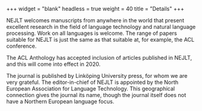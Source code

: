 +++
widget = "blank"
headless = true
weight = 40
title = "Details"
+++



NEJLT welcomes manuscripts from anywhere in the world that present excellent research in the field of language technology and natural language processing. Work on all languages is welcome. The range of papers suitable for NEJLT is just the same as that suitable at, for example, the ACL conference.

The ACL Anthology has accepted inclusion of articles published in NEJLT, and this will come into effect in 2020.



The journal is published by Linköping University press, for whom we are very grateful. The editor-in-chief of NEJLT is appointed by the North European Association for Language Technology. This geographical connection gives the journal its name, though the journal itself does not have a Northern European language focus. 